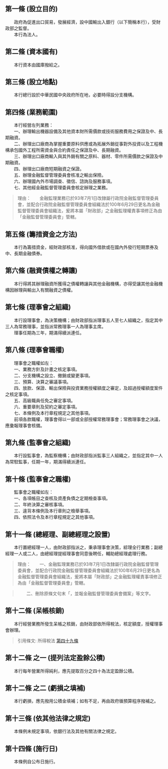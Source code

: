 第一條 (設立目的)
-----------------
　　政府為促進出口貿易，發展經濟，設中國輸出入銀行（以下簡稱本行），受財政部之監督。  
　　本行為法人。  


第二條 (資本國有)
-----------------
　　本行資本由國庫撥給之。  


第三條 (設立地點)
-----------------
　　本行總行設於中華民國中央政府所在地，必要時得設分支機構。  


第四條 (業務範圍)
-----------------
　　本行經營左列業務：  
　　一、辦理輸出機器設備及其他資本財所需價款或技術服務費用之保證及中、長期融資。  
　　二、辦理出口廠商為掌握重要原料供應或為拓展外銷從事對外投資以及工程機構承包國外工程所需資金與合約責任之保證及中、長期融資。  
　　三、辦理出口廠商輸入與其外銷有關之原料、器材、零件所需價款之保證及中期融資。  
　　四、辦理出口廠商短期融資之保證。  
　　五、辦理金融監督管理委員會核准之輸出保險。  
　　六、辦理國內外市場調查、徵信、諮詢及服務事項。  
　　七、其他經金融監督管理委員會核定辦理之業務。  
> 理由：　　金融監理業務已於93年7月1日改隸屬行政院金融監督管理委員會，並配合行政院金融監督管理委員會組織法於100年6月29日更名為金融監督管理委員會組織法，爰將本屬「財政部」之金融監理權責事項修正為由「金融監督管理委員會」管轄。



第五條 (籌措資金之方法)
-----------------------
　　本行為籌措資金，經財政部核准，得向國外借款或在國內外發行短期票券及中、長期金融債券。  


第六條 (融資債權之轉讓)
-----------------------
　　本行得將其辦理融資所獲得之債權轉讓與其他金融機構，亦得受讓其他金融機構因辦理與輸出入有關融資之債權。  


第七條 (理事會之組織)
---------------------
　　本行設理事會，為決策機構；由財政部指派理事五人至七人組織之，指定其中三人為常務理事，並指派常務理事一人為理事主席。  
　　理事任期為三年，期滿得續派連任。  


第八條 (理事會職權)
-------------------
　　理事會之職權如左：  
　　一、業務方針及計畫之核定事項。  
　　二、分支機構之設立、撤銷或變更事項。  
　　三、預算、決算之審議事項。  
　　四、放款、保證、輸出保險與投資業務授權額度之審定，及超過授權額度案件之核定事項。  
　　五、高級職員任免之審定事項。  
　　六、重要章則及契約之審定事項。  
　　七、本條例及本行章程規定之其他事項。  
　　前項各款職權，理事會得以一部或全部授權常務理事會；常務理事會之決議，應彙報理事會核備。  


第九條 (監事會之組織)
---------------------
　　本行設監事會，為監察機構；由財政部指派監事三人組織之，並指定其中一人為常駐監事，任期一年，期滿得續派連任。  


第十條 (監事會之職權)
---------------------
　　監事會之職權如左：  
　　一、各項帳目之查核及資產負債之定期檢查事項。  
　　二、年終決算之審核事項。  
　　三、違背本條例及本行章則之檢舉事項。  
　　四、依照法令及本行章程規定之其他事項。  


第十一條 (總經理、副總經理之設置)
---------------------------------
　　本行置總經理一人，由財政部指派之，秉承理事會決策，綜理全行業務；副總經理一人或二人，由總經理提經理事會同意後聘任，輔助總經理處理行務。  
> 理由：　　一、金融監理業務已於93年7月1日改隸屬行政院金融監督管理委員會，並配合行政院金融監督管理委員會組織法於100年6月29日更名為金融監督管理委員會組織法，爰將本屬「財政部」之金融監理權責事項修正為由「金融監督管理委員會」管轄。

> 　　二、刪除原條文句末「，並報金融監督管理委員會備案」等文字。



第十二條 (呆帳核銷)
-------------------
　　本行經營業務所發生呆帳之核銷，由財政部依所得稅法，核定額度，授權理事會辦理。  
> 引用條文: 所得稅法 [第四十九條](1513#第四十九條-呆帳損失準備)



第十二條 之一 (提列法定盈餘公積)
--------------------------------
　　本行每年營業所得純利，應先提取百分之四十為法定盈餘公積。  


第十二條 之二 (虧損之填補)
--------------------------
　　本行虧損，應先撥用公積金填補；如有不足，再由政府循預算程序撥補之。  


第十三條 (依其他法律之規定)
---------------------------
　　本條例未規定事項，依銀行法及其他有關法律之規定。  


第十四條 (施行日)
-----------------
　　本條例自公布日施行。